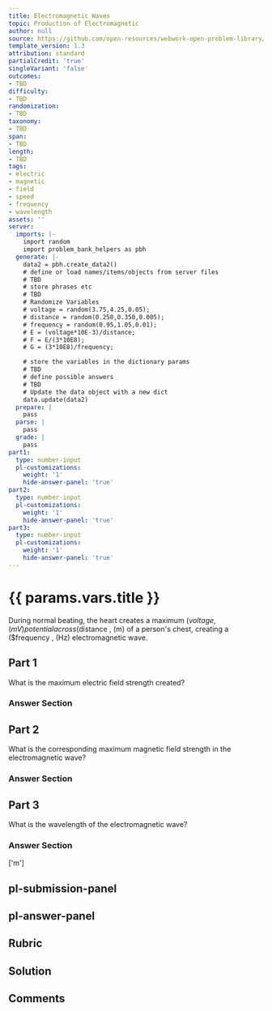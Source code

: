 ```yaml
---
title: Electromagnetic Waves
topic: Production of Electromagnetic
author: null
source: https://github.com/open-resources/webwork-open-problem-library/tree/master/Contrib/BrockPhysics/College_Physics_Urone/24.Electromagnetic_Waves/24-03.The_Electromagnetic_Spectrum/NU_U17_24_03_015.pg
template_version: 1.3
attribution: standard
partialCredit: 'true'
singleVariant: 'false'
outcomes:
- TBD
difficulty:
- TBD
randomization:
- TBD
taxonomy:
- TBD
span:
- TBD
length:
- TBD
tags:
- electric
- magnetic
- field
- speed
- frequency
- wavelength
assets: ''
server:
  imports: |-
    import random
    import problem_bank_helpers as pbh
  generate: |-
    data2 = pbh.create_data2()
    # define or load names/items/objects from server files
    # TBD
    # store phrases etc
    # TBD
    # Randomize Variables
    # voltage = random(3.75,4.25,0.05);
    # distance = random(0.250,0.350,0.005);
    # frequency = random(0.95,1.05,0.01);
    # E = (voltage*10E-3)/distance;
    # F = E/(3*10E8);
    # G = (3*10E8)/frequency;

    # store the variables in the dictionary params
    # TBD
    # define possible answers
    # TBD
    # Update the data object with a new dict
    data.update(data2)
  prepare: |
    pass
  parse: |
    pass
  grade: |
    pass
part1:
  type: number-input
  pl-customizations:
    weight: '1'
    hide-answer-panel: 'true'
part2:
  type: number-input
  pl-customizations:
    weight: '1'
    hide-answer-panel: 'true'
part3:
  type: number-input
  pl-customizations:
    weight: '1'
    hide-answer-panel: 'true'
---
```


# {{ params.vars.title }} 


During normal beating, the heart creates a maximum ($voltage , (mV) potential across ($distance , (m) of a person's chest, creating a ($frequency , (Hz) electromagnetic wave.

## Part 1 
What is the maximum electric field strength created? 


 ### Answer Section

## Part 2 
What is the corresponding maximum magnetic field strength in the electromagnetic wave? 


 ### Answer Section

## Part 3 
What is the wavelength of the electromagnetic wave? 


 ### Answer Section
['m']

## pl-submission-panel 


## pl-answer-panel 


## Rubric 


## Solution 


## Comments 


